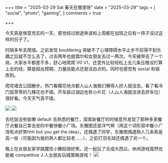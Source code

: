 +++
title = "2025-03-29 Sat 春天在哪里呀"
date = "2025-03-29"
tags = [
    "social",
    "photo",
    "gaming",
]
comments = true

+++

今天真是惬意充实的一天，感觉经过旅途奔波和上周都在加班之后有一阵子没过这样的日子了。

时隔多年去爬墙。之前发现 bouldering 突破不了心理障碍水平止步不前得不到乐趣之后就不怎么去了，过去两年也就偶尔和女朋友去过一两次。今天被带去了一个局，大家水平都差不多，舒心地爬爬 V0 V1，还意外比较轻松上去几条压根没打算上去的线，算是超出预期，力量技能点还是没白点的。同时也感觉有 social 和锻炼到。

爬完墙去公园散步。热门看樱花地点都人山人海我们懒得人挤人就没去，看了看冷门孤零零的几棵花也不错。开车路过湖边也有小片花（人山人海就没进去挤车位）很好看。今天天气真不错。

![](https://media.douchi.space/douchi/media_attachments/files/114/249/856/640/772/108/original/9dd739186a03229d.png)
![](https://media.douchi.space/douchi/media_attachments/files/114/249/871/517/894/864/original/40dfb24d0b681689.png)

去吃饭没有偷懒 default 去熟悉的餐厅，探索新餐厅的时候意外发现了那种多家餐厅点餐自己拿去坐的中餐快餐小广场。东雅图还是洋气啊（用这个词形容中餐小广场有点好笑hhh but you get the idea）。还偶遇了同学，东雅图偶遇熟人几率真是高一些（可能因为我的熟人都比较老……），之前打羽毛球还偶遇了另一个。

晚上在女朋友家学跳魔性小舞蹈很好笑。还一起玩了合成大西瓜，休闲游戏竟然也能被 competitive J 人女朋友玩城策略游戏！
![](https://media.douchi.space/douchi/media_attachments/files/114/249/895/669/464/380/original/1a6ec3bad02eef5e.png)